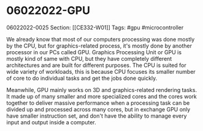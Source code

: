 # 06022022-GPU
06022022-0025
Section: [[CE332-W01]]
Tags: #gpu #microcontroller 

We already know that most of our computers processing was done mostly by the CPU, but for graphics-related process, it's mostly done by another processor in our PCs called GPU. Graphics Processing Unit or GPU is mostly kind of same with CPU, but they have completely different architectures and are built for different purposes. The CPU is suited for wide variety of workloads, this is because CPU focuses its smaller number of core to do individual tasks and get the jobs done quickly.

Meanwhile, GPU mainly works on 3D and graphics-related rendering tasks. It made up of many smaller and more specialized cores and the cores work together to deliver massive performance when a processing task can be divided up and processed across many cores, but in exchange GPU only have smaller instruction set, and don't have the ability to manage every input and output inside a computer.